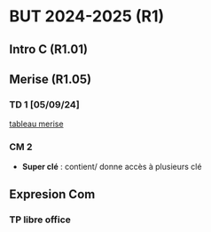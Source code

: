 
# BUT 2024-2025 (R1)

## Intro C (R1.01)

## Merise (R1.05)

### TD 1 [05/09/24]

[tableau merise](./merise/merise.ods)


### CM 2

 - **Super clé** : contient/ donne accès à plusieurs clé

 ## Expresion Com
 
 ### TP libre office
<!--stackedit_data:
eyJoaXN0b3J5IjpbLTEzNTkyNjM0NjEsLTE2NzI5MTEzNzQsMT
cyMzU3MTk4NCwtNzc1OTM2OTg0LC0zOTY1OTcwNTQsLTE0OTQ5
NTAzOTIsMzEyODk5ODg2LDEwMTY1NTU1OTldfQ==
-->